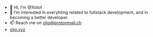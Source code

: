 - 👋 Hi, I’m @Xolof
- 👀 I’m interested in everyhting related to fullstack development, and in becoming a better developer.
- 📫 Reach me on oljo@protonmail.ch
- [oljo.xyz](https://oljo.xyz)

<!---
Xolof/Xolof is a ✨ special ✨ repository because its `README.md` (this file) appears on your GitHub profile.
You can click the Preview link to take a look at your changes.
--->
